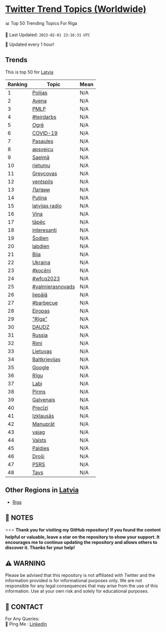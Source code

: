 [Twitter Trend Topics (Worldwide)](https://github.com/ErcinDedeoglu/Twitter-Trend-Topics)
==========


📊 Top 50 Trending Topics For Riga

📆 Last Updated: `2023-02-01 23:16:31 UTC`

🔧 Updated every 1 hour!


## Trends

This is top 50 for [Latvia](</Latvia>)

| Ranking | Topic | Mean |
| ------- | ------------ | ------------ |
| 1 | [Polijas](http://twitter.com/search?q=Polijas) | N/A |
| 2 | [Avena](http://twitter.com/search?q=Avena) | N/A |
| 3 | [PMLP](http://twitter.com/search?q=PMLP) | N/A |
| 4 | [#teirdarbs](http://twitter.com/search?q=%23teirdarbs) | N/A |
| 5 | [Ogrē](http://twitter.com/search?q=Ogr%c4%93) | N/A |
| 6 | [COVID-19](http://twitter.com/search?q=COVID-19) | N/A |
| 7 | [Pasaules](http://twitter.com/search?q=Pasaules) | N/A |
| 8 | [apsveicu](http://twitter.com/search?q=apsveicu) | N/A |
| 9 | [Saeimā](http://twitter.com/search?q=Saeim%c4%81) | N/A |
| 10 | [rietumu](http://twitter.com/search?q=rietumu) | N/A |
| 11 | [Grevcovas](http://twitter.com/search?q=Grevcovas) | N/A |
| 12 | [ventspils](http://twitter.com/search?q=ventspils) | N/A |
| 13 | [Латвии](http://twitter.com/search?q=%d0%9b%d0%b0%d1%82%d0%b2%d0%b8%d0%b8) | N/A |
| 14 | [Putina](http://twitter.com/search?q=Putina) | N/A |
| 15 | [latvijas radio](http://twitter.com/search?q=latvijas+radio) | N/A |
| 16 | [Viņa](http://twitter.com/search?q=Vi%c5%86a) | N/A |
| 17 | [tāpēc](http://twitter.com/search?q=t%c4%81p%c4%93c) | N/A |
| 18 | [interesanti](http://twitter.com/search?q=interesanti) | N/A |
| 19 | [Šodien](http://twitter.com/search?q=%c5%a0odien) | N/A |
| 20 | [labdien](http://twitter.com/search?q=labdien) | N/A |
| 21 | [Bija](http://twitter.com/search?q=Bija) | N/A |
| 22 | [Ukraina](http://twitter.com/search?q=Ukraina) | N/A |
| 23 | [#kocēni](http://twitter.com/search?q=%23koc%c4%93ni) | N/A |
| 24 | [#wfcq2023](http://twitter.com/search?q=%23wfcq2023) | N/A |
| 25 | [#valmierasnovads](http://twitter.com/search?q=%23valmierasnovads) | N/A |
| 26 | [liepājā](http://twitter.com/search?q=liep%c4%81j%c4%81) | N/A |
| 27 | [#barbecue](http://twitter.com/search?q=%23barbecue) | N/A |
| 28 | [Eiropas](http://twitter.com/search?q=Eiropas) | N/A |
| 29 | ["Rīga"](http://twitter.com/search?q=%22R%c4%abga%22) | N/A |
| 30 | [DAUDZ](http://twitter.com/search?q=DAUDZ) | N/A |
| 31 | [Russia](http://twitter.com/search?q=Russia) | N/A |
| 32 | [Rimi](http://twitter.com/search?q=Rimi) | N/A |
| 33 | [Lietuvas](http://twitter.com/search?q=Lietuvas) | N/A |
| 34 | [Baltkrievijas](http://twitter.com/search?q=Baltkrievijas) | N/A |
| 35 | [Google](http://twitter.com/search?q=Google) | N/A |
| 36 | [Rīgu](http://twitter.com/search?q=R%c4%abgu) | N/A |
| 37 | [Labi](http://twitter.com/search?q=Labi) | N/A |
| 38 | [Pirms](http://twitter.com/search?q=Pirms) | N/A |
| 39 | [Galvenais](http://twitter.com/search?q=Galvenais) | N/A |
| 40 | [Precīzi](http://twitter.com/search?q=Prec%c4%abzi) | N/A |
| 41 | [Izklausās](http://twitter.com/search?q=Izklaus%c4%81s) | N/A |
| 42 | [Manuprāt](http://twitter.com/search?q=Manupr%c4%81t) | N/A |
| 43 | [vajag](http://twitter.com/search?q=vajag) | N/A |
| 44 | [Valsts](http://twitter.com/search?q=Valsts) | N/A |
| 45 | [Paldies](http://twitter.com/search?q=Paldies) | N/A |
| 46 | [Droši](http://twitter.com/search?q=Dro%c5%a1i) | N/A |
| 47 | [PSRS](http://twitter.com/search?q=PSRS) | N/A |
| 48 | [Tavs](http://twitter.com/search?q=Tavs) | N/A |



## Other Regions in [Latvia](</Latvia>)

* [Riga](</Latvia/Riga.md>)



## 📝 NOTES

⭐⭐⭐ **Thank you for visiting my GitHub repository! If you found the content helpful or valuable, leave a star on the repository to show your support. It encourages me to continue updating the repository and allows others to discover it. Thanks for your help!**


## ⚠️ WARNING

Please be advised that this repository is not affiliated with Twitter and the information provided is for informational purposes only. We are not responsible for any legal consequences that may arise from the use of this information. Use at your own risk and solely for educational purposes.


## 📨 CONTACT

 For Any Queries:  
            🏓 Ping Me : [LinkedIn](https://www.linkedin.com/in/ercindedeoglu/)

